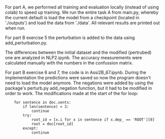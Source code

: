 For part A, we performed all training and evaluation locally (instead of using colab) to speed up training. We run the entire task A from main.py, whereby the current default is load the model from a checkpoint (located in './outputs') and load the data from './data'. All relevant results are printed out when run.

For part B exercise 5 the perturbation is added to the data using add_perturbation.py.

The differences between the initial dataset and the modified (pertrubed) one are analyzed in NLP2.ipynb. The accuracy measurements were calculated manually with the numbers in the confussion matrix. 

For part B exercise 6 and 7, the code is in Assi2B_67.ipynb. During the implementation the predictions were saved so now the program doesn't need to load the model anymore. The negations were added by using the package's perturb.py add_negation function, but it had to be modified in order to work. The modifications made at the start of the for loop:

        for sentence in doc.sents:
            if len(sentence) < 3:
                continue
            try:
                root_id = [x.i for x in sentence if x.dep_ == 'ROOT'][0]
                root = doc[root_id]
            except:
                continue
